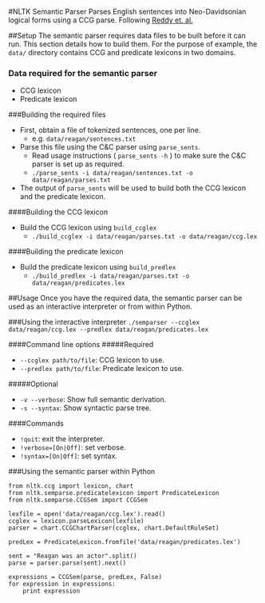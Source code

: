 #NLTK Semantic Parser
Parses English sentences into Neo-Davidsonian logical forms
using a CCG parse. Following [Reddy et. al.](http://www.sivareddy.in/papers/reddy2014semanticparsing.pdf)

##Setup
The semantic parser requires data files to be built before
it can run. This section details how to build them. For the
purpose of example, the `data/` directory contains 
CCG and predicate lexicons in two domains. 

### Data required for the semantic parser
* CCG lexicon
* Predicate lexicon

###Building the required files
* First, obtain a file of tokenized sentences, one per line.
  + e.g. `data/reagan/sentences.txt`
* Parse this file using the C&C parser using `parse_sents`.
  + Read usage instructions ( `parse_sents -h` ) to make sure the C&C parser is set up as required.
  + `./parse_sents -i data/reagan/sentences.txt -o data/reagan/parses.txt`
* The output of `parse_sents` will be used to build both
      the CCG lexicon and the predicate lexicon.

####Building the CCG lexicon
* Build the CCG lexicon using `build_ccglex`
  + `./build_ccglex -i data/reagan/parses.txt -o data/reagan/ccg.lex`

####Building the predicate lexicon
* Build the predicate lexicon using `build_predlex`
  + `./build_predlex -i data/reagan/parses.txt -o data/reagan/predicates.lex`

##Usage
Once you have the required data, the semantic parser can be used as an interactive
interpreter or from within Python.

###Using the interactive interpreter
`./semparser --ccglex data/reagan/ccg.lex --predlex data/reagan/predicates.lex`

####Command line options
#####Required
* `--ccglex path/to/file`: CCG lexicon to use.
* `--predlex path/to/file`: Predicate lexicon to use.

#####Optional
* `-v --verbose`: Show full semantic derivation.
* `-s --syntax`: Show syntactic parse tree.

####Commands
* `!quit`: exit the interpreter.
* `!verbose=[On|Off]`: set verbose.
* `!syntax=[On|Off]`: set syntax.


###Using the semantic parser within Python

    from nltk.ccg import lexicon, chart
    from nltk.semparse.predicatelexicon import PredicateLexicon
    from nltk.semparse.CCGSem import CCGSem
    
    lexfile = open('data/reagan/ccg.lex').read()
    ccglex = lexicon.parseLexicon(lexfile)
    parser = chart.CCGChartParser(ccglex, chart.DefaultRuleSet)
    
    predLex = PredicateLexicon.fromfile('data/reagan/predicates.lex')
    
    sent = "Reagan was an actor".split()
    parse = parser.parse(sent).next()
    
    expressions = CCGSem(parse, predLex, False)
    for expression in expressions:
        print expression
